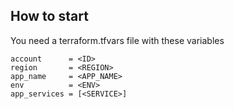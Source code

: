 ## How to start

You need a terraform.tfvars file with these variables

```
account      = <ID>
region       = <REGION>
app_name     = <APP_NAME>
env          = <ENV>
app_services = [<SERVICE>]
```
